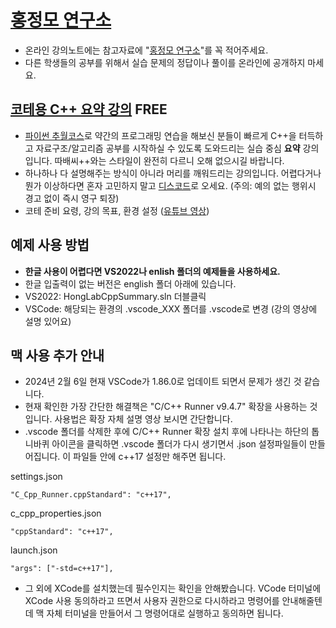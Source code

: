 # [홍정모 연구소](https://honglab.co.kr/)

- 온라인 강의노트에는 참고자료에 "[홍정모 연구소](https://honglab.co.kr/)"를 꼭 적어주세요.
- 다른 학생들의 공부를 위해서 실습 문제의 정답이나 풀이를 온라인에 공개하지 마세요.

## [코테용 C++ 요약 강의](https://honglab.co.kr/courses/cppsummary) FREE

- [파이썬 추월코스](https://honglab.co.kr/courses/python)로 약간의 프로그래밍 연습을 해보신 분들이 빠르게 C++을 터득하고 자료구조/알고리즘 공부를 시작하실 수 있도록 도와드리는 실습 중심 **요약** 강의입니다. 따배씨++와는 스타일이 완전히 다르니 오해 없으시길 바랍니다.
- 하나하나 다 설명해주는 방식이 아니라 머리를 깨워드리는 강의입니다. 어렵다거나 뭔가 이상하다면 혼자 고민하지 말고 [디스코드](https://discord.gg/kgR9xJkbsV)로 오세요. (주의: 예의 없는 행위시 경고 없이 즉시 영구 퇴장)
- 코테 준비 요령, 강의 목표, 환경 설정 ([유튜브 영상](https://youtu.be/UqCZda8DLGc))

## 예제 사용 방법
- **한글 사용이 어렵다면 VS2022나 enlish 폴더의 예제들을 사용하세요.**
- 한글 입출력이 없는 버전은 english 폴더 아래에 있습니다.
- VS2022: HongLabCppSummary.sln 더블클릭
- VSCode: 해당되는 환경의 .vscode_XXX 폴더를 .vscode로 변경 (강의 영상에 설명 있어요)

## 맥 사용 추가 안내
- 2024년 2월 6일 현재 VSCode가 1.86.0로 업데이트 되면서 문제가 생긴 것 같습니다.
- 현재 확인한 가장 간단한 해결책은 "C/C++ Runner v9.4.7" 확장을 사용하는 것입니다. 사용법은 확장 자체 설명 영상 보시면 간단합니다.
- .vscode 폴더를 삭제한 후에 C/C++ Runner 확장 설치 후에 나타나는 하단의 톱니바퀴 아이콘을 클릭하면 .vscode 폴더가 다시 생기면서 .json 설정파일들이 만들어집니다. 이 파일들 안에 c++17 설정만 해주면 됩니다.

settings.json
```
"C_Cpp_Runner.cppStandard": "c++17",
```
c_cpp_properties.json
```
"cppStandard": "c++17",
```
launch.json
```
"args": ["-std=c++17"],
```

- 그 외에 XCode를 설치했는데 필수인지는 확인을 안해봤습니다. VCode 터미널에 XCode 사용 동의하라고 뜨면서 사용자 권한으로 다시하라고 명령어를 안내해줄텐데 맥 자체 터미널을 만들어서 그 명령어대로 실행하고 동의하면 됩니다.
